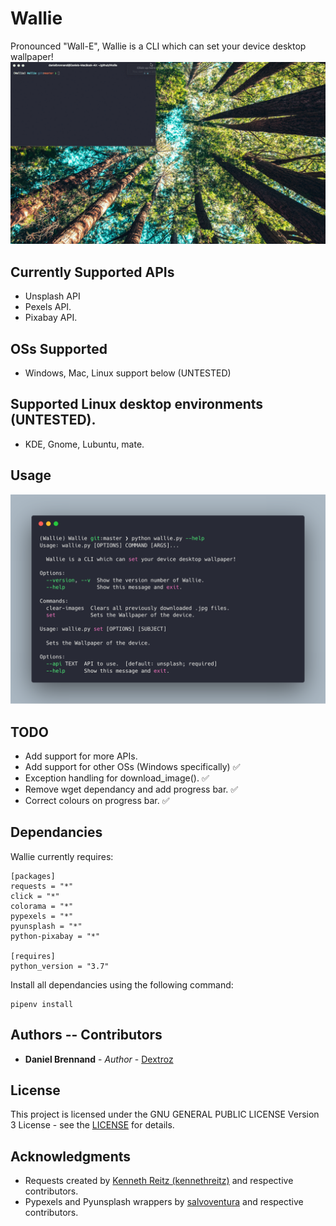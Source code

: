 # Wallie
Pronounced "Wall-E", Wallie is a CLI which can set your device desktop wallpaper!
![Wallie Demo](Wallie_Demo.gif)

## Currently Supported APIs
* Unsplash API
* Pexels API.
* Pixabay API.

## OSs Supported
* Windows, Mac, Linux support below (UNTESTED)

## Supported Linux desktop environments (UNTESTED).
* KDE, Gnome, Lubuntu, mate.

## Usage
![Wallie help](Wallie_help.png)

## TODO
* Add support for more APIs.
* Add support for other OSs (Windows specifically) ✅
* Exception handling for download_image(). ✅
* Remove wget dependancy and add progress bar. ✅
* Correct colours on progress bar. ✅

## Dependancies
Wallie currently requires:
```
[packages]
requests = "*"
click = "*"
colorama = "*"
pypexels = "*"
pyunsplash = "*"
python-pixabay = "*"

[requires]
python_version = "3.7"
```

Install all dependancies using the following command:
```
pipenv install
```

## Authors -- Contributors

* **Daniel Brennand** - *Author* - [Dextroz](https://github.com/Dextroz)

## License

This project is licensed under the GNU GENERAL PUBLIC LICENSE Version 3 License - see the [LICENSE](LICENSE) for details.

## Acknowledgments

* Requests created by [Kenneth Reitz (kennethreitz)](https://github.com/kennethreitz) and respective contributors.
* Pypexels and Pyunsplash wrappers by [salvoventura](https://github.com/salvoventura) and respective contributors.

